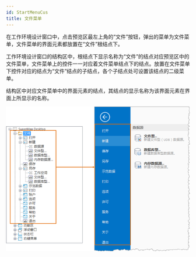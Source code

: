 ```yaml
---
id: StartMenuCus
title: 文件菜单
---
```

在工作环境设计窗口中，点击预览区最左上角的“文件”按钮，弹出的菜单为文件菜单，文件菜单的界面元素都放置在“文件”根结点下。

工作环境设计窗口的结构区中，根结点下显示名称为“文件”的结点对应预览区中的文件菜单，文件菜单上的控件一一对应着文件菜单结点下的结点。放置在文件菜单下控件对应的结点为“文件”结点的子结点，各个子结点处可设置该结点的二级菜单。

结构区中对应文件菜单中的界面元素的结点，其结点的显示名称为该界面元素在界面上所显示的名称。

![](img/StartMenuRelated.png)  

  
